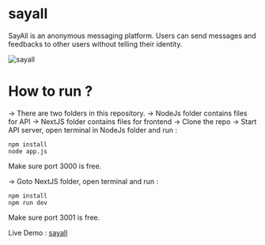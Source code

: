 # sayall
SayAll is an anonymous messaging platform. Users can send messages and feedbacks to other users without telling their identity.

![sayall](https://i.imgur.com/d4wdSbv.png)

# How to run ?

-> There are two folders in this repository.
-> NodeJs folder contains files for API
-> NextJS folder contains files for frontend
-> Clone the repo
-> Start API server, open terminal in NodeJs folder and run :

```console
npm install
node app.js
```
Make sure port 3000 is free.

-> Goto NextJS folder, open terminal and run :

```console
npm install
npm run dev
```

Make sure port 3001 is free.

Live Demo : [sayall](https://sayall.me)
